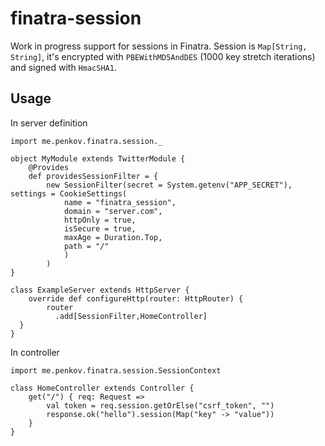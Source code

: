 # finatra-session #

Work in progress support for sessions in Finatra. Session is `Map[String, String]`,
it's encrypted with `PBEWithMD5AndDES` (1000 key stretch iterations) and signed with `HmacSHA1`.

## Usage ##

In server definition

	import me.penkov.finatra.session._
	
	object MyModule extends TwitterModule {
        @Provides
        def providesSessionFilter = {
            new SessionFilter(secret = System.getenv("APP_SECRET"), settings = CookieSettings(
                name = "finatra_session",
                domain = "server.com",
                httpOnly = true,
                isSecure = true,
                maxAge = Duration.Top,
                path = "/"
                )
            )
	}

    class ExampleServer extends HttpServer {
		override def configureHttp(router: HttpRouter) {
	    	router
		      .add[SessionFilter,HomeController]
	  }
	}

 

In controller

	import me.penkov.finatra.session.SessionContext
	
	class HomeController extends Controller {
		get("/") { req: Request =>
			val token = req.session.getOrElse("csrf_token", "")
			response.ok("hello").session(Map("key" -> "value"))
		}
	}